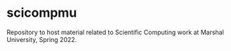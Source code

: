 # scicompmu
Repository to host material related to Scientific Computing work at Marshal University, Spring 2022.
